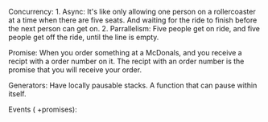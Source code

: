 Concurrency:
    1. Async: It's like only allowing one person on a rollercoaster at a time when there are five seats. And waiting for the ride to finish before the next person can get on.
    2. Parrallelism: Five people get on ride, and five people get off the ride, until the line is empty.

Promise: When you order something at a McDonals, and you receive a recipt with a order number on it. The recipt with an order number is the promise that you will receive your order.

Generators: Have locally pausable stacks. A function that can pause within itself.

Events ( +promises):


